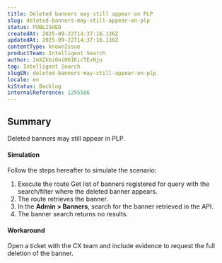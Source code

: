 ```yaml
---
title: Deleted banners may still appear on PLP
slug: deleted-banners-may-still-appear-on-plp
status: PUBLISHED
createdAt: 2025-09-22T14:37:16.136Z
updatedAt: 2025-09-22T14:37:16.136Z
contentType: knownIssue
productTeam: Intelligent Search
author: 2mXZkbi0oi061KicTExNjo
tag: Intelligent Search
slugEN: deleted-banners-may-still-appear-on-plp
locale: en
kiStatus: Backlog
internalReference: 1295586
---
```


## Summary


Deleted banners may still appear in PLP.


#### Simulation


Follow the steps hereafter to simulate the scenario:

1. Execute the route Get list of banners registered for query with the search/filter where the deleted banner appears.
2. The route retrieves the banner.
3. In the **Admin > Banners**, search for the banner retrieved in the API.
4. The banner search returns no results.


#### Workaround


Open a ticket with the CX team and include evidence to request the full deletion of the banner.



